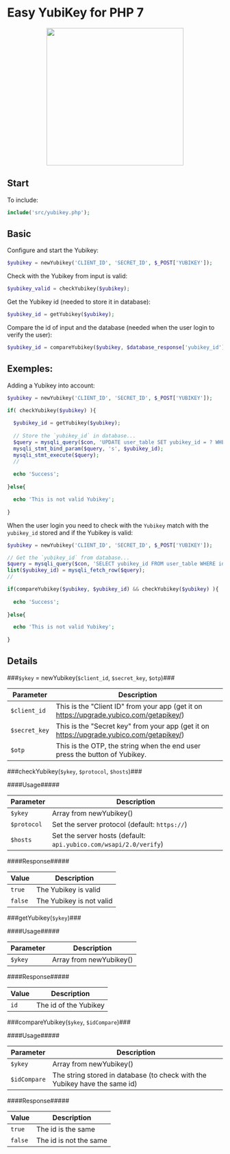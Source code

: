 # Easy YubiKey for PHP 7

<p align="center">
<img src="http://i.imgur.com/BMQY78Z.png" width="320">
</p>

Start
-----

To include:

```php
include('src/yubikey.php');
```

Basic
-----

Configure and start the Yubikey:

```php
$yubikey = newYubikey('CLIENT_ID', 'SECRET_ID', $_POST['YUBIKEY']);
```

Check with the Yubikey from input is valid:

```php
$yubikey_valid = checkYubikey($yubikey);
```

Get the Yubikey id (needed to store it in database):

```php
$yubikey_id = getYubikey($yubikey);
```

Compare the id of input and the database (needed when the user login to verify the user):

```php
$yubikey_id = compareYubikey($yubikey, $database_response['yubikey_id']);
```

Exemples:
-----

Adding a Yubikey into account:

```php
$yubikey = newYubikey('CLIENT_ID', 'SECRET_ID', $_POST['YUBIKEY']);

if( checkYubikey($yubikey) ){
  
  $yubikey_id = getYubikey($yubikey);
  
  // Store the `yubikey_id` in database...
  $query = mysqli_query($con, 'UPDATE user_table SET yubikey_id = ? WHERE id = 1');
  mysqli_stmt_bind_param($query, 's', $yubikey_id);
  mysqli_stmt_execute($query);
  // 
  
  echo 'Success';
  
}else{

  echo 'This is not valid Yubikey';
  
}

```

When the user login you need to check with the `Yubikey` match with the `yubikey_id` stored and if the Yubikey is valid:

```php
$yubikey = newYubikey('CLIENT_ID', 'SECRET_ID', $_POST['YUBIKEY']);

// Get the `yubikey_id` from database...
$query = mysqli_query($con, 'SELECT yubikey_id FROM user_table WHERE id = 1');
list($yubikey_id) = mysqli_fetch_row($query);
//

if(compareYubikey($yubikey, $yubikey_id) && checkYubikey($yubikey) ){
  
  echo 'Success';
  
}else{

  echo 'This is not valid Yubikey';
  
}

```



Details
-----


###`$ykey` = newYubikey(`$client_id`, `$secret_key`, `$otp`)###

| Parameter      | Description                                          |   
| ----------- | ------------------------------------------------------- | 
| `$client_id` | This is the "Client ID" from your app (get it on https://upgrade.yubico.com/getapikey/)
| `$secret_key`  | This is the "Secret key" from your app (get it on https://upgrade.yubico.com/getapikey/) 
| `$otp`   | This is the OTP, the string when the end user press the button of Yubikey.                     

###checkYubikey(`$ykey`, `$protocol`, `$hosts`)###

####Usage#####

| Parameter      | Description                                            
| ----------- | ------------------------------------------------------- |
| `$ykey` | Array from newYubikey() |
| `$protocol` | Set the server protocol (default: `https://`) |
| `$hosts` | Set the server hosts (default: `api.yubico.com/wsapi/2.0/verify`) |

####Response#####

| Value      | Description                                            
| ----------- | ------------------------------------------------------- |
| `true` | The Yubikey is valid |
| `false` | The Yubikey is not valid |

###getYubikey(`$ykey`)###

####Usage#####

| Parameter      | Description                                            
| ----------- | ------------------------------------------------------- |
| `$ykey` | Array from newYubikey() |

####Response#####

| Value      | Description                                            
| ----------- | ------------------------------------------------------- |
| `id` | The id of the Yubikey |


###compareYubikey(`$ykey`, `$idCompare`)###

####Usage#####

| Parameter      | Description                                            
| ----------- | ------------------------------------------------------- |
| `$ykey` | Array from newYubikey() |
| `$idCompare` | The string stored in database (to check with the Yubikey have the same id) |

####Response#####

| Value      | Description                                            
| ----------- | ------------------------------------------------------- |
| `true` | The id is the same |
| `false` | The id is not the same |





